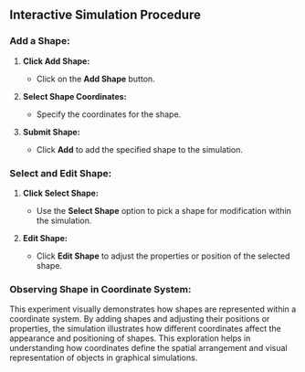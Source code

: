 ## Interactive Simulation Procedure

### Add a Shape:

1. **Click Add Shape:**
   - Click on the **Add Shape** button.
   
2. **Select Shape Coordinates:**
   - Specify the coordinates for the shape.
   
3. **Submit Shape:**
   - Click **Add** to add the specified shape to the simulation.

### Select and Edit Shape:

1. **Click Select Shape:**
   - Use the **Select Shape** option to pick a shape for modification within the simulation.
   
2. **Edit Shape:**
   - Click **Edit Shape** to adjust the properties or position of the selected shape.

### Observing Shape in Coordinate System:

This experiment visually demonstrates how shapes are represented within a coordinate system. By adding shapes and adjusting their positions or properties, the simulation illustrates how different coordinates affect the appearance and positioning of shapes. This exploration helps in understanding how coordinates define the spatial arrangement and visual representation of objects in graphical simulations.
